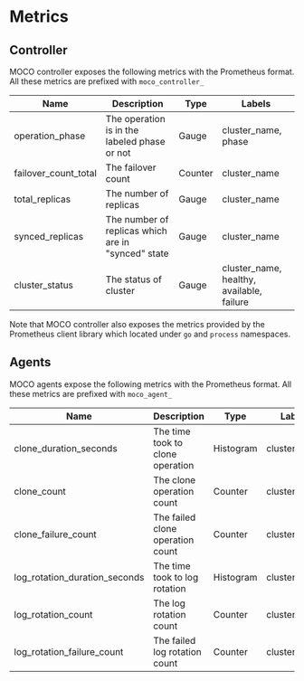 Metrics
=======

## Controller

MOCO controller exposes the following metrics with the Prometheus format.  All these metrics are prefixed with `moco_controller_`

| Name                 | Description                                        | Type    | Labels                                    |
| -------------------- | -------------------------------------------------- | ------- | ----------------------------------------- |
| operation_phase      | The operation is in the labeled phase or not       | Gauge   | cluster_name, phase                       |
| failover_count_total | The failover count                                 | Counter | cluster_name                              |
| total_replicas       | The number of replicas                             | Gauge   | cluster_name                              |
| synced_replicas      | The number of replicas which are in "synced" state | Gauge   | cluster_name                              |
| cluster_status       | The status of cluster                              | Gauge   | cluster_name, healthy, available, failure |

Note that MOCO controller also exposes the metrics provided by the Prometheus client library which located under `go` and `process` namespaces.

## Agents

MOCO agents expose the following metrics with the Prometheus format.  All these metrics are prefixed with `moco_agent_`

| Name                          | Description                      | Type      | Labels       |
| ----------------------------- | -------------------------------- | --------- | ------------ |
| clone_duration_seconds        | The time took to clone operation | Histogram | cluster_name |
| clone_count                   | The clone operation count        | Counter   | cluster_name |
| clone_failure_count           | The failed clone operation count | Counter   | cluster_name |
| log_rotation_duration_seconds | The time took to log rotation    | Histogram | cluster_name |
| log_rotation_count            | The log rotation count           | Counter   | cluster_name |
| log_rotation_failure_count    | The failed log rotation count    | Counter   | cluster_name |
